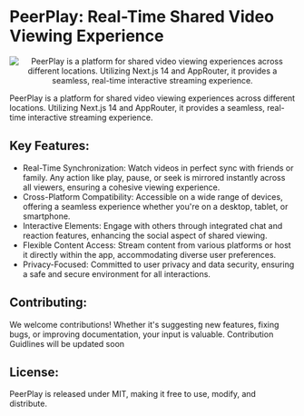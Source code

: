 # PeerPlay: Real-Time Shared Video Viewing Experience


<div align="center">
  <img src="https://res.cloudinary.com/dpq6dieap/image/upload/f_auto,q_auto/v1/peerplay/wxyq5nprra168utmm9re" alt="PeerPlay is a platform for shared video viewing experiences across different locations. Utilizing Next.js 14 and AppRouter, it provides a seamless, real-time interactive streaming experience.">
</div>

PeerPlay is a platform for shared video viewing experiences across different locations. Utilizing Next.js 14 and AppRouter, it provides a seamless, real-time interactive streaming experience.


## Key Features:

- Real-Time Synchronization: Watch videos in perfect sync with friends or family. Any action like play, pause, or seek is mirrored instantly across all viewers, ensuring a cohesive viewing experience.
- Cross-Platform Compatibility: Accessible on a wide range of devices, offering a seamless experience whether you're on a desktop, tablet, or smartphone.
- Interactive Elements: Engage with others through integrated chat and reaction features, enhancing the social aspect of shared viewing.
- Flexible Content Access: Stream content from various platforms or host it  directly within the app, accommodating diverse user preferences.
- Privacy-Focused: Committed to user privacy and data security, ensuring a safe and secure environment for all interactions.

## Contributing:
We welcome contributions! Whether it's suggesting new features, fixing bugs, or improving documentation, your input is valuable. Contribution Guidlines will be updated soon

## License:
PeerPlay is released under MIT, making it free to use, modify, and distribute.

